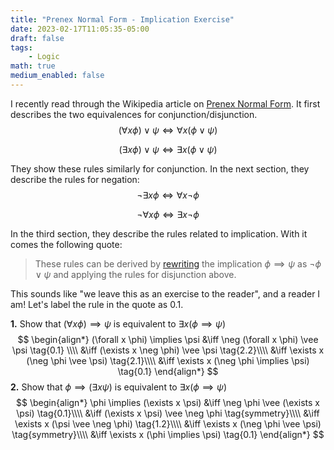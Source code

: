 ```yaml
---
title: "Prenex Normal Form - Implication Exercise"
date: 2023-02-17T11:05:35-05:00
draft: false
tags:
    - Logic
math: true
medium_enabled: false
---
```


I recently read through the Wikipedia article on [Prenex Normal Form](https://en.wikipedia.org/wiki/Prenex_normal_form). It first describes the two equivalences for conjunction/disjunction.
$$
(\forall x \phi) \vee \psi \iff \forall x(\phi \vee \psi) \tag{1.1}
$$

$$
(\exists x \phi) \vee \psi \iff \exists x (\phi \vee \psi) \tag{1.2}
$$

They show these rules similarly for conjunction. In the next section, they describe the rules for negation:
$$
\neg \exists x \phi \iff \forall x \neg \phi \tag{2.1}
$$

$$
\neg \forall x \phi \iff \exists x \neg \phi \tag{2.2}
$$

In the third section, they describe the rules related to implication. With it comes the following quote:

>  These rules can be derived by [rewriting](https://en.wikipedia.org/wiki/Rewriting#Logic) the implication $\phi \implies \psi$ as $\neg \phi \vee \psi$ and applying the rules for disjunction above.

This sounds like "we leave this as an exercise to the reader", and a reader I am! Let's label the rule in the quote as $0.1$.

**1.** Show that $(\forall x \phi) \implies \psi$ is equivalent to $\exists x (\phi \implies \psi)$
$$
\begin{align*}
(\forall x \phi) \implies \psi &\iff \neg (\forall x \phi) \vee \psi \tag{0.1} \\\\
&\iff (\exists x \neg \phi) \vee \psi \tag{2.2}\\\\
&\iff \exists x (\neg \phi \vee \psi) \tag{2.1}\\\\
&\iff \exists x (\neg \phi \implies \psi) \tag{0.1}
\end{align*}
$$
**2.** Show that $\phi \implies (\exists x \psi)$ is equivalent to $\exists x (\phi \implies \psi)$
$$
\begin{align*}
\phi \implies (\exists x \psi) &\iff \neg \phi \vee (\exists x \psi) \tag{0.1}\\\\
&\iff (\exists x \psi) \vee \neg \phi \tag{symmetry}\\\\
&\iff \exists x (\psi \vee \neg \phi) \tag{1.2}\\\\
&\iff \exists x (\neg \phi \vee \psi) \tag{symmetry}\\\\
&\iff \exists x (\phi \implies \psi) \tag{0.1}
\end{align*}
$$
